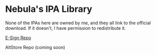 # Nebula's IPA Library

None of the IPAs here are owned by me, and they all link to the official download. If it doesn't, I have permission to 
redistribute it.

[E-Sign Repo](https://ipa.itsnebula.net/esign.json)

AltStore Repo (coming soon)
